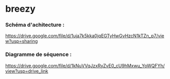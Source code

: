 # breezy

### Schéma d'achitecture : 
https://drive.google.com/file/d/1uja7k5kka0jqEGTyHwGvHzcN1kTZn_p7/view?usp=sharing

### Diagramme de séquence : 
https://drive.google.com/file/d/1kNuVVqJzxRyZvE0_cU9hMxwu_YoWQFYh/view?usp=drive_link



